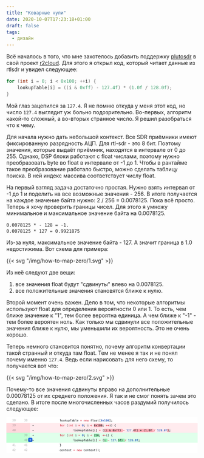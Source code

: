 ```yaml
---
title: "Коварные нули"
date: 2020-10-07T17:23:18+01:00
draft: false
tags:
  - дизайн
---
```


Всё началось в того, что мне захотелось добавить поддержку [plutosdr](https://www.analog.com/en/design-center/evaluation-hardware-and-software/evaluation-boards-kits/adalm-pluto.html#) в свой проект [r2cloud](https://github.com/dernasherbrezon/r2cloud). Для этого я открыл код, который читает данные из rtlsdr и увидел следующее:

```java
for (int i = 0; i < 0x100; ++i) {
	lookupTable[i] = ((i & 0xff) - 127.4f) * (1.0f / 128.0f);
}
```

Мой глаз зацепился за ```127.4```. Я не помню откуда у меня этот код, но число ```127.4``` выглядит уж больно подозрительно. Во-первых, алгоритм какой-то сложный, а во-вторых странное число. Я решил разобраться что к чему.

Для начала нужно дать небольшой контекст. Все SDR приёмники имеют фиксированную разрядность АЦП. Для rtl-sdr - это 8 бит. Поэтому значения, которые выдаёт приёмник, находятся в интервале от 0 до 255. Однако, DSP блоки работают с float числами, поэтому нужно преобразовать byte во float в интервале от -1 до 1. Чтобы в рантайме такое преобразование работало быстро, можно сделать таблицу поиска. В ней индекс массива соответствует числу float.

На первый взгляд задача достаточно простая. Нужно взять интервал от -1 до 1 и поделить на все возможные значения - 256. В итоге получается на каждое значение байта нужно: 2 / 256 = 0.0078125. Пока всё просто. Теперь я хочу проверить границы чисел. Для этого я умножу минимальное и максимальное значение байта на 0.0078125.

```
0.0078125 * - 128 = -1.
0.0078125 * 127 = 0.9921875
```

Из-за нуля, максимальное значение байта - 127. А значит граница в 1.0 недостижима. Вот схема для примера:

{{< svg "/img/how-to-map-zero/1.svg" >}}

Из неё следуют две вещи:

  1. все значения float будут "сдвинуты" влево на 0.0078125.
  2. все положительные значения становятся ближе к нулю.

Второй момент очень важен. Дело в том, что некоторые алгоритмы используют float для определения вероятности 0 или 1. То есть, чем ближе значение к "1", тем более вероятна единица. А чем ближе к "-1" - тем более вероятен ноль. Как только мы сдвинули все положительные значения ближе к нулю, мы уменьшили их вероятность. Это не очень хорошо.

Теперь немного становится понятно, почему алгоритм конвертации такой странный и откуда там float. Тем не менее я так и не понял почему именно ```127.4```. Ведь если нарисовать для него схему, то получается вот что:

{{< svg "/img/how-to-map-zero/2.svg" >}}

Почему-то все значения сдвинуты вправо на дополнительные 0.00078125 от их среднего положения. Я так и не смог понять зачем это сделано. В итоге после многочисленных часов раздумий получилось следующее:

![](/img/how-to-map-zero/3.png)
